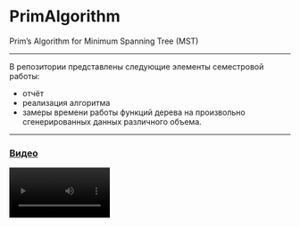 # PrimAlgorithm
Prim’s Algorithm for Minimum Spanning Tree (MST)
___________
В репозитории представлены следующие элементы семестровой работы:
- отчёт
- реализация алгоритма
- замеры времени работы функций дерева на произвольно сгенерированных данных различного объема.
___

### [Видео](https://youtu.be/kamMlnzL5Z0)
<video src='https://youtu.be/kamMlnzL5Z0' width=180/>
